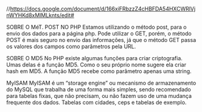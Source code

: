 //https://docs.google.com/document/d/166xiFRbzzZ4cHBFDA54HXCWRlVjnWYHKd8xMlMLknts/edit#

SOBRE O MéT. POST NO PHP
Estamos utilizando o método post, para o envio dos dados para a página php. Pode utilizar o GET, porém, o método POST é mais seguro no envio das informações, já que o método GET passa os valores dos campos como parâmetros pela URL.

SOBRE O MD5
No PHP existe algumas funções para criar criptografia. Umas delas é a função MD5. Como o seu próprio nome sugere ela criar hash em MD5. A função MD5 recebe como parâmetro apenas uma string.

MyISAM
MyISAM é um “storage engine” ou mecanismo de armazenamento do MySQL que trabalha de uma forma mais simples, sendo recomendado para tabelas fixas, que não precisam, ou não fazem uso de uma mudança frequente dos dados. Tabelas com cidades, ceps e tabelas de exemplo.